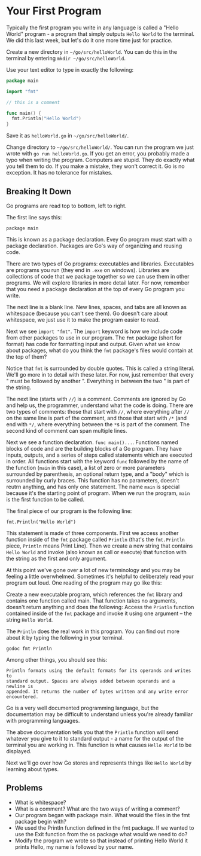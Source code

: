 # Your First Program

Typically the first program you write in any language is called a "Hello World"
program - a program that simply outputs `Hello World` to the terminal. We did
this last week, but let's do it one more time just for practice.

Create a new directory in `~/go/src/helloWorld`. You can do this in the
terminal by entering `mkdir ~/go/src/helloWorld`.

Use your text editor to type in exactly the following:

```go
package main

import "fmt"

// this is a comment

func main() {
  fmt.Println("Hello World")
}
```

Save it as `helloWorld.go` in `~/go/src/helloWorld/`.

Change directory to `~/go/src/helloWorld/`. You can run the program we just
wrote with `go run helloWorld.go`. If you get an error, you probably made
a typo when writing the program. Computers are stupid. They do exactly what you
tell them to do. If you make a mistake, they won't correct it. Go is no
exception. It has no tolerance for mistakes.

## Breaking It Down

Go programs are read top to bottom, left to right.

The first line says this:

    package main

This is known as a package declaration. Evey Go program must start with a
package declaration. Packages are Go's way of organizing and reusing code.

There are two types of Go programs: executables and libraries. Executables are
programs you run (they end in `.exe` on windows). Libraries are collections
of code that we package together so we can use them in other programs. We will
explore libraries in more detail later. For now, remember that you need a
package declaration at the top of every Go program you write.

The next line is a blank line. New lines, spaces, and tabs are all known as
whitespace (because you can't see them). Go doesn't care about whitespace, we
just use it to make the program easier to read.

Next we see `import "fmt"`. The `import` keyword is how we include code from
other packages to use in our program. The `fmt` package (short for format) has
code for formatting input and output. Given what we know about packages, what
do you think the `fmt` package's files would contain at the top of them?

Notice that `fmt` is surrounded by double quotes. This is called a string
literal. We'll go more in to detail with these later. For now, just remember
that every " must be followed by another ". Everything in between the two "
is part of the string.

The next line (starts with `//`) is a comment. Comments are ignored by Go and
help us, the programmer, understand what the code is doing. There are two
types of comments: those that start with `//`, where everything after `//` on
the same line is part of the comment, and those that start with `/*` (and end
with `*/`, where everything between the `*`s is part of the comment. The second
kind of comment can span multiple lines.

Next we see a function declaration. `func main()...`. Functions named blocks of
code and are the building blocks of a Go program. They have inputs, outputs,
and a series of steps called statements which are executed in order.  All
functions start with the keyword `func` followed by the name of the function
(`main` in this case), a list of zero or more parameters surrounded by
parenthesis, an optional return type, and a "body" which is surrounded by curly
braces. This function has no parameters, doesn't reutrn anything, and has only
one statement. The name `main` is special because it's the starting point of
program. When we run the program, `main` is the first function to be called.

The final piece of our program is the following line:

    fmt.Println("Hello World")

This statement is made of three components. First we access another function
inside of the `fmt` package called `Println` (that's the `fmt.Println` piece,
`Println` means Print Line). Then we create a new string that contains `Hello
World` and invoke (also known as call or execute) that function with the string
as the first and only argument.

At this point we've gone over a lot of new terminology and you may be feeling
a little overwhelmed. Sometimes it's helpful to deliberately read your program
out loud. One reading of the program may go like this:

Create a new executable program, which references the `fmt` library and
contains one function called main. That function takes no arguments, doesn't
return anything and does the following: Access the `Println` function contained
inside of the `fmt` package and invoke it using one argument – the string
`Hello World`.

The `Println` does the real work in this program. You can find out more about
it by typing the following in your terminal.

    godoc fmt Println

Among other things, you should see this:

    Println formats using the default formats for its operands and writes to
    standard output. Spaces are always added between operands and a newline is
    appended. It returns the number of bytes written and any write error
    encountered.

Go is a very well documented programming language, but the documentation may
be difficult to understand unless you're already familiar with programming
languages.

The above documentation tells you that the `Println` function will send
whatever you give to it to standard output - a name for the output of the
terminal you are working in. This function is what causes `Hello World` to be
displayed.

Next we'll go over how Go stores and represents things like `Hello World` by
learning about types.

## Problems

* What is whitespace?  
* What is a comment? What are the two ways of writing a comment?  
* Our program began with package main. What would the files in the fmt package
  begin with?  
* We used the Println function defined in the fmt package. If we wanted to use
  the Exit function from the os package what would we need to do?  
* Modify the program we wrote so that instead of printing Hello World it prints
  Hello, my name is followed by your name.
